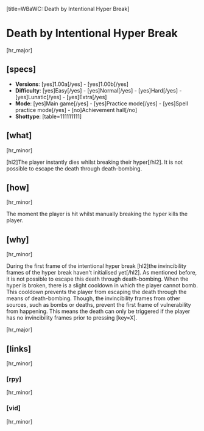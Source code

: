 [title=WBaWC: Death by Intentional Hyper Break]
# Death by Intentional Hyper Break
[hr_major]
## [specs]

* **Versions**: [yes]1.00a[/yes] - [yes]1.00b[/yes]
* **Difficulty**: [yes]Easy[/yes] - [yes]Normal[/yes] - [yes]Hard[/yes] - [yes]Lunatic[/yes] - [yes]Extra[/yes]
* **Mode**: [yes]Main game[/yes] - [yes]Practice mode[/yes] - [yes]Spell practice mode[/yes] - [no]Achievement hall[/no]
* **Shottype**: [table=111111111]

## [what]
[hr_minor]

[hl2]The player instantly dies whilst breaking their hyper[/hl2]. It is not possible to escape the death through death-bombing. 

## [how]
[hr_minor]

The moment the player is hit whilst manually breaking the hyper kills the player.

## [why]
[hr_minor]

During the first frame of the intentional hyper break [hl2]the invincibility frames of the hyper break haven't initialised yet[/hl2].  As mentioned before, it is not possible to escape this death through death-bombing. When the hyper is broken, there is a slight cooldown in which the player cannot bomb. This cooldown prevents the player from escaping the death through the means of death-bombing. 
Though, the invincibility frames from other sources, such as bombs or deaths, prevent the first frame of vulnerability from happening. This means the death can only be triggered if the player has no invincibility frames prior to pressing [key=X].

[hr_major]
## [links]
[hr_minor]
### [rpy]
[hr_minor]

### [vid]
[hr_minor]
